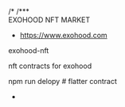 /*
/***  
EXOHOOD NFT MARKET

* https://www.exohood.com

exohood-nft

nft contracts for exohood

npm run delopy # flatter contract

*
